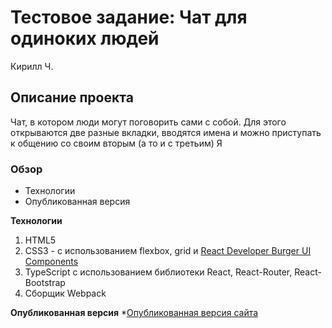 # Тестовое задание: Чат для одиноких людей
Кирилл Ч.

## Описание проекта
Чат, в котором люди могут поговорить сами с собой. Для этого открываются две разные вкладки, вводятся имена и можно приступать к общению со своим вторым (а то и с третьим) Я

### Обзор
* Технологии
* Опубликованная версия

**Технологии**

1. HTML5
2. CSS3 - с использованием flexbox, grid и [React Developer Burger UI Components](https://yandex-praktikum.github.io/react-developer-burger-ui-components/docs/)
3. TypeScript с использованием библиотеки React, React-Router, React-Bootstrap
4. Сборщик Webpack

**Опубликованная версия**
*[Опубликованная версия сайта](https://insomniac-bear.github.io/chat-alone/)
